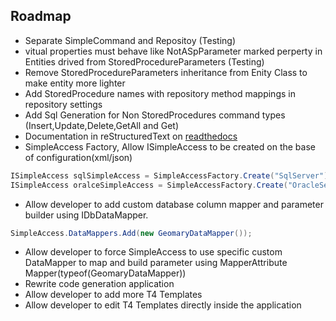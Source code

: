 ## Roadmap
- Separate SimpleCommand and Repositoy (Testing)
- vitual properties must behave like NotASpParameter marked perperty in Entities drived from StoredProcedureParameters (Testing)
- Remove StoredProcedureParameters inheritance from Enity Class to make entity more lighter
- Add StoredProcedure names with repository method mappings in repository settings
- Add Sql Generation for Non StoredProcedures command types (Insert,Update,Delete,GetAll and Get)
- Documentation in reStructuredText on [readthedocs](https://readthedocs.org/)
- SimpleAccess Factory, Allow ISimpleAccess to be created on the base of configuration(xml/json)
```C#
ISimpleAccess sqlSimpleAccess = SimpleAccessFactory.Create("SqlServer")
ISimpleAccess oralceSimpleAccess = SimpleAccessFactory.Create("OracleServer")
```
- Allow developer to add custom database column mapper and parameter builder using IDbDataMapper.
```C#
SimpleAccess.DataMappers.Add(new GeomaryDataMapper());
```
- Allow developer to force SimpleAccess to use specific custom DataMapper to map and build parameter using MapperAttribute Mapper(typeof(GeomaryDataMapper)) 
- Rewrite code generation application
 - Allow developer to add more T4 Templates
 - Allow developer to edit T4 Templates directly inside the application
